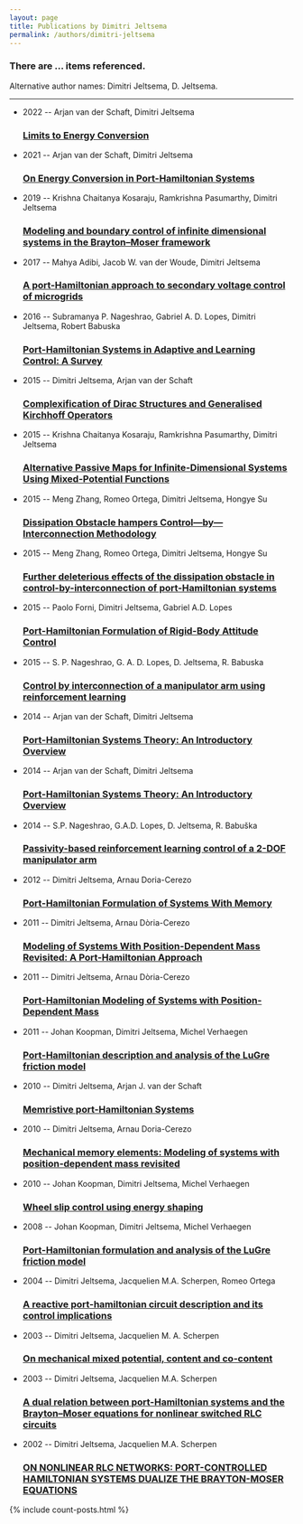 ```yaml
---
layout: page
title: Publications by Dimitri Jeltsema
permalink: /authors/dimitri-jeltsema
---
```


<h3 id="number-posts">There are ... items referenced.</h3>
<p id='info-authors'>Alternative author names: Dimitri Jeltsema, D. Jeltsema.</p>
<hr />
<ul class="post-list">
<li><span class='post-meta'>2022 -- Arjan van der Schaft, Dimitri Jeltsema</span><h3><a class='post-link' href="{{ site.baseurl }}/limits-to-energy-conversion">Limits to Energy Conversion</a></h3></li>
<li><span class='post-meta'>2021 -- Arjan van der Schaft, Dimitri Jeltsema</span><h3><a class='post-link' href="{{ site.baseurl }}/on-energy-conversion-in-port-hamiltonian-systems">On Energy Conversion in Port-Hamiltonian Systems</a></h3></li>
<li><span class='post-meta'>2019 -- Krishna Chaitanya Kosaraju, Ramkrishna Pasumarthy, Dimitri Jeltsema</span><h3><a class='post-link' href="{{ site.baseurl }}/modeling-and-boundary-control-of-infinite-dimensional-systems-in-the-brayton-moser-framework">Modeling and boundary control of infinite dimensional systems in the Brayton–Moser framework</a></h3></li>
<li><span class='post-meta'>2017 -- Mahya Adibi, Jacob W. van der Woude, Dimitri Jeltsema</span><h3><a class='post-link' href="{{ site.baseurl }}/a-port-hamiltonian-approach-to-secondary-voltage-control-of-microgrids">A port-Hamiltonian approach to secondary voltage control of microgrids</a></h3></li>
<li><span class='post-meta'>2016 -- Subramanya P. Nageshrao, Gabriel A. D. Lopes, Dimitri Jeltsema, Robert Babuska</span><h3><a class='post-link' href="{{ site.baseurl }}/port-hamiltonian-systems-in-adaptive-and-learning-control-a-survey">Port-Hamiltonian Systems in Adaptive and Learning Control: A Survey</a></h3></li>
<li><span class='post-meta'>2015 -- Dimitri Jeltsema, Arjan van der Schaft</span><h3><a class='post-link' href="{{ site.baseurl }}/complexification-of-dirac-structures-and-generalised-kirchhoff-operators">Complexification of Dirac Structures and Generalised Kirchhoff Operators</a></h3></li>
<li><span class='post-meta'>2015 -- Krishna Chaitanya Kosaraju, Ramkrishna Pasumarthy, Dimitri Jeltsema</span><h3><a class='post-link' href="{{ site.baseurl }}/alternative-passive-maps-for-infinite-dimensional-systems-using-mixed-potential-functions">Alternative Passive Maps for Infinite-Dimensional Systems Using Mixed-Potential Functions</a></h3></li>
<li><span class='post-meta'>2015 -- Meng Zhang, Romeo Ortega, Dimitri Jeltsema, Hongye Su</span><h3><a class='post-link' href="{{ site.baseurl }}/dissipation-obstacle-hampers-control-by-interconnection-methodology">Dissipation Obstacle hampers Control—by—Interconnection Methodology</a></h3></li>
<li><span class='post-meta'>2015 -- Meng Zhang, Romeo Ortega, Dimitri Jeltsema, Hongye Su</span><h3><a class='post-link' href="{{ site.baseurl }}/further-deleterious-effects-of-the-dissipation-obstacle-in-control-by-interconnection-of-port-hamiltonian-systems">Further deleterious effects of the dissipation obstacle in control-by-interconnection of port-Hamiltonian systems</a></h3></li>
<li><span class='post-meta'>2015 -- Paolo Forni, Dimitri Jeltsema, Gabriel A.D. Lopes</span><h3><a class='post-link' href="{{ site.baseurl }}/port-hamiltonian-formulation-of-rigid-body-attitude-control">Port-Hamiltonian Formulation of Rigid-Body Attitude Control</a></h3></li>
<li><span class='post-meta'>2015 -- S. P. Nageshrao, G. A. D. Lopes, D. Jeltsema, R. Babuska</span><h3><a class='post-link' href="{{ site.baseurl }}/control-by-interconnection-of-a-manipulator-arm-using-reinforcement-learning">Control by interconnection of a manipulator arm using reinforcement learning</a></h3></li>
<li><span class='post-meta'>2014 -- Arjan van der Schaft, Dimitri Jeltsema</span><h3><a class='post-link' href="{{ site.baseurl }}/port-hamiltonian-systems-theory-an-introductory-overview">Port-Hamiltonian Systems Theory: An Introductory Overview</a></h3></li>
<li><span class='post-meta'>2014 -- Arjan van der Schaft, Dimitri Jeltsema</span><h3><a class='post-link' href="{{ site.baseurl }}/port-hamiltonian-systems-theory-an-introductory-overview0">Port-Hamiltonian Systems Theory: An Introductory Overview</a></h3></li>
<li><span class='post-meta'>2014 -- S.P. Nageshrao, G.A.D. Lopes, D. Jeltsema, R. Babuška</span><h3><a class='post-link' href="{{ site.baseurl }}/passivity-based-reinforcement-learning-control-of-a-2-dof-manipulator-arm">Passivity-based reinforcement learning control of a 2-DOF manipulator arm</a></h3></li>
<li><span class='post-meta'>2012 -- Dimitri Jeltsema, Arnau Doria-Cerezo</span><h3><a class='post-link' href="{{ site.baseurl }}/port-hamiltonian-formulation-of-systems-with-memory">Port-Hamiltonian Formulation of Systems With Memory</a></h3></li>
<li><span class='post-meta'>2011 -- Dimitri Jeltsema, Arnau Dòria-Cerezo</span><h3><a class='post-link' href="{{ site.baseurl }}/modeling-of-systems-with-position-dependent-mass-revisited-a-port-hamiltonian-approach">Modeling of Systems With Position-Dependent Mass Revisited: A Port-Hamiltonian Approach</a></h3></li>
<li><span class='post-meta'>2011 -- Dimitri Jeltsema, Arnau Dòria-Cerezo</span><h3><a class='post-link' href="{{ site.baseurl }}/port-hamiltonian-modeling-of-systems-with-position-dependent-mass">Port-Hamiltonian Modeling of Systems with Position-Dependent Mass</a></h3></li>
<li><span class='post-meta'>2011 -- Johan Koopman, Dimitri Jeltsema, Michel Verhaegen</span><h3><a class='post-link' href="{{ site.baseurl }}/port-hamiltonian-description-and-analysis-of-the-lugre-friction-model">Port-Hamiltonian description and analysis of the LuGre friction model</a></h3></li>
<li><span class='post-meta'>2010 -- Dimitri Jeltsema, Arjan J. van der Schaft</span><h3><a class='post-link' href="{{ site.baseurl }}/memristive-port-hamiltonian-systems">Memristive port-Hamiltonian Systems</a></h3></li>
<li><span class='post-meta'>2010 -- Dimitri Jeltsema, Arnau Doria-Cerezo</span><h3><a class='post-link' href="{{ site.baseurl }}/mechanical-memory-elements-modeling-of-systems-with-position-dependent-mass-revisited">Mechanical memory elements: Modeling of systems with position-dependent mass revisited</a></h3></li>
<li><span class='post-meta'>2010 -- Johan Koopman, Dimitri Jeltsema, Michel Verhaegen</span><h3><a class='post-link' href="{{ site.baseurl }}/wheel-slip-control-using-energy-shaping">Wheel slip control using energy shaping</a></h3></li>
<li><span class='post-meta'>2008 -- Johan Koopman, Dimitri Jeltsema, Michel Verhaegen</span><h3><a class='post-link' href="{{ site.baseurl }}/port-hamiltonian-formulation-and-analysis-of-the-lugre-friction-model">Port-Hamiltonian formulation and analysis of the LuGre friction model</a></h3></li>
<li><span class='post-meta'>2004 -- Dimitri Jeltsema, Jacquelien M.A. Scherpen, Romeo Ortega</span><h3><a class='post-link' href="{{ site.baseurl }}/a-reactive-port-hamiltonian-circuit-description-and-its-control-implications">A reactive port-hamiltonian circuit description and its control implications</a></h3></li>
<li><span class='post-meta'>2003 -- Dimitri Jeltsema, Jacquelien M. A. Scherpen</span><h3><a class='post-link' href="{{ site.baseurl }}/on-mechanical-mixed-potential-content-and-co-content">On mechanical mixed potential, content and co-content</a></h3></li>
<li><span class='post-meta'>2003 -- Dimitri Jeltsema, Jacquelien M.A. Scherpen</span><h3><a class='post-link' href="{{ site.baseurl }}/a-dual-relation-between-port-hamiltonian-systems-and-the-brayton-moser-equations-for-nonlinear-switched-rlc-circuits">A dual relation between port-Hamiltonian systems and the Brayton–Moser equations for nonlinear switched RLC circuits</a></h3></li>
<li><span class='post-meta'>2002 -- Dimitri Jeltsema, Jacquelien M.A. Scherpen</span><h3><a class='post-link' href="{{ site.baseurl }}/on-nonlinear-rlc-networks-port-controlled-hamiltonian-systems-dualize-the-brayton-moser-equations">ON NONLINEAR RLC NETWORKS: PORT-CONTROLLED HAMILTONIAN SYSTEMS DUALIZE THE BRAYTON-MOSER EQUATIONS</a></h3></li>

</ul>
{% include count-posts.html %}
